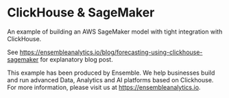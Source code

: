 # ClickHouse & SageMaker

An example of building an AWS SageMaker model with tight integration with ClickHouse.

See https://ensembleanalytics.io/blog/forecasting-using-clickhouse-sagemaker for explanatory blog post.

This example has been produced by Ensemble.  We help businesses build and run advanced Data, Analytics and AI platforms based on Clickhouse.  For more information, please visit us at https://ensembleanalytics.io.
